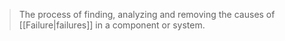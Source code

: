 > The process of finding, analyzing and removing the causes of [[Failure|failures]] in a component or system.